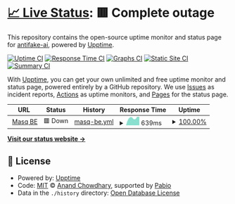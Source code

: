 # [📈 Live Status](https://antifake-ai.github.io/masq-api-upptime): <!--live status--> **🟥 Complete outage**

This repository contains the open-source uptime monitor and status page for [antifake-ai](https://antifake-ai.github.io/masq-api-upptime), powered by [Upptime](https://github.com/upptime/upptime).

[![Uptime CI](https://github.com/antifake-ai/masq-api-upptime/workflows/Uptime%20CI/badge.svg)](https://github.com/antifake-ai/masq-api-upptime/actions?query=workflow%3A%22Uptime+CI%22)
[![Response Time CI](https://github.com/antifake-ai/masq-api-upptime/workflows/Response%20Time%20CI/badge.svg)](https://github.com/antifake-ai/masq-api-upptime/actions?query=workflow%3A%22Response+Time+CI%22)
[![Graphs CI](https://github.com/antifake-ai/masq-api-upptime/workflows/Graphs%20CI/badge.svg)](https://github.com/antifake-ai/masq-api-upptime/actions?query=workflow%3A%22Graphs+CI%22)
[![Static Site CI](https://github.com/antifake-ai/masq-api-upptime/workflows/Static%20Site%20CI/badge.svg)](https://github.com/antifake-ai/masq-api-upptime/actions?query=workflow%3A%22Static+Site+CI%22)
[![Summary CI](https://github.com/antifake-ai/masq-api-upptime/workflows/Summary%20CI/badge.svg)](https://github.com/antifake-ai/masq-api-upptime/actions?query=workflow%3A%22Summary+CI%22)

With [Upptime](https://upptime.js.org), you can get your own unlimited and free uptime monitor and status page, powered entirely by a GitHub repository. We use [Issues](https://github.com/antifake-ai/masq-api-upptime/issues) as incident reports, [Actions](https://github.com/antifake-ai/masq-api-upptime/actions) as uptime monitors, and [Pages](https://antifake-ai.github.io/masq-api-upptime) for the status page.

<!--start: status pages-->
<!-- This summary is generated by Upptime (https://github.com/upptime/upptime) -->
<!-- Do not edit this manually, your changes will be overwritten -->
<!-- prettier-ignore -->
| URL | Status | History | Response Time | Uptime |
| --- | ------ | ------- | ------------- | ------ |
| <img alt="" src="https://icons.duckduckgo.com/ip3/api.stealcut.org.ico" height="13"> [Masq BE](https://api.stealcut.org/health) | 🟥 Down | [masq-be.yml](https://github.com/antifake-ai/masq-api-upptime/commits/HEAD/history/masq-be.yml) | <details><summary><img alt="Response time graph" src="./graphs/masq-be/response-time-week.png" height="20"> 639ms</summary><br><a href="https://antifake-ai.github.io/masq-api-upptime/history/masq-be"><img alt="Response time 710" src="https://img.shields.io/endpoint?url=https%3A%2F%2Fraw.githubusercontent.com%2Fantifake-ai%2Fmasq-api-upptime%2FHEAD%2Fapi%2Fmasq-be%2Fresponse-time.json"></a><br><a href="https://antifake-ai.github.io/masq-api-upptime/history/masq-be"><img alt="24-hour response time 664" src="https://img.shields.io/endpoint?url=https%3A%2F%2Fraw.githubusercontent.com%2Fantifake-ai%2Fmasq-api-upptime%2FHEAD%2Fapi%2Fmasq-be%2Fresponse-time-day.json"></a><br><a href="https://antifake-ai.github.io/masq-api-upptime/history/masq-be"><img alt="7-day response time 639" src="https://img.shields.io/endpoint?url=https%3A%2F%2Fraw.githubusercontent.com%2Fantifake-ai%2Fmasq-api-upptime%2FHEAD%2Fapi%2Fmasq-be%2Fresponse-time-week.json"></a><br><a href="https://antifake-ai.github.io/masq-api-upptime/history/masq-be"><img alt="30-day response time 710" src="https://img.shields.io/endpoint?url=https%3A%2F%2Fraw.githubusercontent.com%2Fantifake-ai%2Fmasq-api-upptime%2FHEAD%2Fapi%2Fmasq-be%2Fresponse-time-month.json"></a><br><a href="https://antifake-ai.github.io/masq-api-upptime/history/masq-be"><img alt="1-year response time 710" src="https://img.shields.io/endpoint?url=https%3A%2F%2Fraw.githubusercontent.com%2Fantifake-ai%2Fmasq-api-upptime%2FHEAD%2Fapi%2Fmasq-be%2Fresponse-time-year.json"></a></details> | <details><summary><a href="https://antifake-ai.github.io/masq-api-upptime/history/masq-be">100.00%</a></summary><a href="https://antifake-ai.github.io/masq-api-upptime/history/masq-be"><img alt="All-time uptime 100.00%" src="https://img.shields.io/endpoint?url=https%3A%2F%2Fraw.githubusercontent.com%2Fantifake-ai%2Fmasq-api-upptime%2FHEAD%2Fapi%2Fmasq-be%2Fuptime.json"></a><br><a href="https://antifake-ai.github.io/masq-api-upptime/history/masq-be"><img alt="24-hour uptime 100.00%" src="https://img.shields.io/endpoint?url=https%3A%2F%2Fraw.githubusercontent.com%2Fantifake-ai%2Fmasq-api-upptime%2FHEAD%2Fapi%2Fmasq-be%2Fuptime-day.json"></a><br><a href="https://antifake-ai.github.io/masq-api-upptime/history/masq-be"><img alt="7-day uptime 100.00%" src="https://img.shields.io/endpoint?url=https%3A%2F%2Fraw.githubusercontent.com%2Fantifake-ai%2Fmasq-api-upptime%2FHEAD%2Fapi%2Fmasq-be%2Fuptime-week.json"></a><br><a href="https://antifake-ai.github.io/masq-api-upptime/history/masq-be"><img alt="30-day uptime 100.00%" src="https://img.shields.io/endpoint?url=https%3A%2F%2Fraw.githubusercontent.com%2Fantifake-ai%2Fmasq-api-upptime%2FHEAD%2Fapi%2Fmasq-be%2Fuptime-month.json"></a><br><a href="https://antifake-ai.github.io/masq-api-upptime/history/masq-be"><img alt="1-year uptime 100.00%" src="https://img.shields.io/endpoint?url=https%3A%2F%2Fraw.githubusercontent.com%2Fantifake-ai%2Fmasq-api-upptime%2FHEAD%2Fapi%2Fmasq-be%2Fuptime-year.json"></a></details>

<!--end: status pages-->

[**Visit our status website →**](https://antifake-ai.github.io/masq-api-upptime)

## 📄 License

- Powered by: [Upptime](https://github.com/upptime/upptime)
- Code: [MIT](./LICENSE) © [Anand Chowdhary](https://anandchowdhary.com), supported by [Pabio](https://pabio.com)
- Data in the `./history` directory: [Open Database License](https://opendatacommons.org/licenses/odbl/1-0/)
